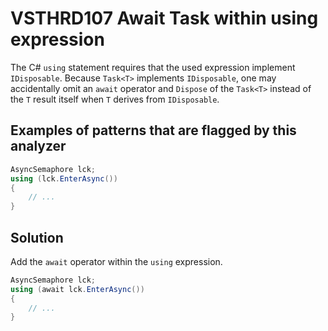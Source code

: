 # VSTHRD107 Await Task within using expression

The C# `using` statement requires that the used expression implement `IDisposable`.
Because `Task<T>` implements `IDisposable`, one may accidentally omit an `await` operator
and `Dispose` of the `Task<T>` instead of the `T` result itself when `T` derives from `IDisposable`.

## Examples of patterns that are flagged by this analyzer

```csharp
AsyncSemaphore lck;
using (lck.EnterAsync())
{
    // ...
}
```

## Solution

Add the `await` operator within the `using` expression.

```csharp
AsyncSemaphore lck;
using (await lck.EnterAsync())
{
    // ...
}
```
